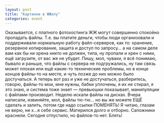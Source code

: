```yaml
---
layout: post
title: "Картинки в ЖЖопу"
categories: event
---
```

Оказывается, с платного фотохостинга ЖЖ могут совершенно спокойно пропадать файлы. Т.е. вы платите деньги, чтобы люди организовали и поддерживали нормальную работу файл-серверов, как то: хранение, резервное копирование, защита и доступ по запросу… а на самом деле вам как бы ни хрена никто не должен, типа, ну пропали и хрен с ними, ещё загрузите, от вас же не убудет. Пишу, мол, чуваки, я всё понимаю, бывало и раньше, что файлы с сервера не подгружались, ну там связь может плохая или ещё какие-то технические проблемы, но в конце концов файлы-то на месте, и чуть позже до них можно было достучаться. А теперь вот раз и уже не достучаться, разберитесь, говорю, файлы-то мои, мне нужны, бабки уплочены, я их не стирал, я это знаю, и система тоже знает — превьюшки показывает, манипуляции с файлами производит. Неделю искали файлы на дисках. Вчера написали, извиняйте, мол, файлы тю-тю… но вы же можете ЕЩЁ сделать и залить, потом где надо ссылки ПОМЕНЯТЬ! Я читаю, глазам не верю, ни х…я себе сервис. Матерился долго и отборно. Сапожники краснели. Сегодня отпустило, но файлов-то нет. Блять!